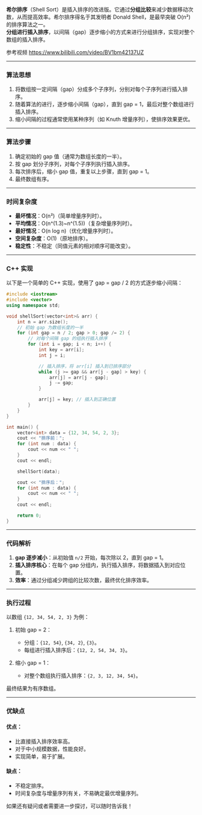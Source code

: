 **希尔排序**（Shell Sort）是插入排序的改进版。它通过**分组比较**来减少数据移动次数，从而提高效率。希尔排序得名于其发明者 Donald Shell，是最早突破 O(n²) 的排序算法之一。  
**分组进行插入排序**，以间隔（gap）逐步缩小的方式来进行分组排序，实现对整个数组的插入排序。

参考视频 https://www.bilibili.com/video/BV1bm42137UZ

---

### **算法思想**
1. 将数组按一定间隔（gap）分成多个子序列，分别对每个子序列进行插入排序。
2. 随着算法的进行，逐步缩小间隔（gap），直到 gap = 1，最后对整个数组进行插入排序。
3. 缩小间隔的过程通常使用某种序列（如 Knuth 增量序列），使排序效果更优。

---

### **算法步骤**
1. 确定初始的 gap 值（通常为数组长度的一半）。
2. 按 gap 划分子序列，对每个子序列执行插入排序。
3. 每次排序后，缩小 gap 值，重复以上步骤，直到 gap = 1。
4. 最终数组有序。   

---

### **时间复杂度**
- **最坏情况**：O(n²)（简单增量序列时）。
- **平均情况**：O(n^(1.3)~n^(1.5))（复杂增量序列时）。
- **最好情况**：O(n log n)（优化增量序列时）。
- **空间复杂度**：O(1)（原地排序）。
- **稳定性**：不稳定（同值元素的相对顺序可能改变）。

---

### **C++ 实现**
以下是一个简单的 C++ 实现，使用了 gap = gap / 2 的方式逐步缩小间隔：

```cpp
#include <iostream>
#include <vector>
using namespace std;

void shellSort(vector<int>& arr) {
    int n = arr.size();
    // 初始 gap 为数组长度的一半
    for (int gap = n / 2; gap > 0; gap /= 2) {
        // 对每个间隔 gap 的组执行插入排序
        for (int i = gap; i < n; i++) {
            int key = arr[i];
            int j = i;

            // 插入排序，将 arr[i] 插入到已排序部分
            while (j >= gap && arr[j - gap] > key) {
                arr[j] = arr[j - gap];
                j -= gap;
            }

            arr[j] = key; // 插入到正确位置
        }
    }
}

int main() {
    vector<int> data = {12, 34, 54, 2, 3};
    cout << "排序前：";
    for (int num : data) {
        cout << num << " ";
    }
    cout << endl;

    shellSort(data);

    cout << "排序后：";
    for (int num : data) {
        cout << num << " ";
    }
    cout << endl;

    return 0;
}
```

---

### **代码解析**
1. **gap 逐步减小**：从初始值 `n/2` 开始，每次除以 2，直到 gap = 1。
2. **插入排序核心**：在每个 gap 分组内，执行插入排序，将数据插入到对应位置。
3. **效率**：通过分组减少跨组的比较次数，最终优化排序效率。

---

### **执行过程**
以数组 `{12, 34, 54, 2, 3}` 为例：

1. 初始 gap = 2：
   - 分组：`{12, 54}`, `{34, 2}`, `{3}`。
   - 每组进行插入排序后：`{12, 2, 54, 34, 3}`。

2. 缩小 gap = 1：
   - 对整个数组执行插入排序：`{2, 3, 12, 34, 54}`。

最终结果为有序数组。

---

### **优缺点**
#### **优点**：
- 比直接插入排序效率高。
- 对于中小规模数据，性能良好。
- 实现简单，易于扩展。

#### **缺点**：
- 不稳定排序。
- 时间复杂度与增量序列有关，不易确定最优增量序列。

如果还有疑问或者需要进一步探讨，可以随时告诉我！
